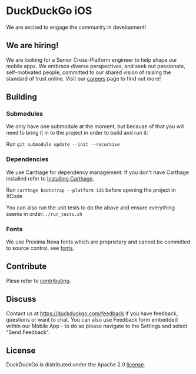 # DuckDuckGo iOS


We are excited to engage the community in development!


## We are hiring!
We are looking for a Senior Cross-Platform engineer to help shape our mobile apps. We embrace diverse perspectives, and seek out passionate, self-motivated people, committed to our shared vision of raising the standard of trust online. Visit our [careers](https://duckduckgo.com/hiring/#open) page to find out more!

## Building

### Submodules
We only have one submodule at the moment, but because of that you will need to bring it in to the project in order to build and run it:

Run `git submodule update --init --recursive`

### Dependencies
We use Carthage for dependency management. If you don't have Carthage installed refer to [Installing Carthage](https://github.com/Carthage/Carthage#installing-carthage).

Run `carthage bootstrap --platform iOS` before opening the project in XCode

You can also run the unit tests to do the above and ensure everything seems in order: `./run_tests.sh`

### Fonts
We use Proxima Nova fonts which are proprietary and cannot be committed to source control, see [fonts](https://github.com/duckduckgo/iOS/tree/develop/fonts/licensed). 

## Contribute

Plese refer to [contributing](CONTRIBUTING.md).

## Discuss

Contact us at https://duckduckgo.com/feedback if you have feedback, questions or want to chat. You can also use Feedback form embedded within our Mobile App - to do so please navigate to the Settings and select "Send Feedback".

## License
DuckDuckGo is distributed under the Apache 2.0 [license](https://github.com/duckduckgo/ios/blob/master/LICENSE).


